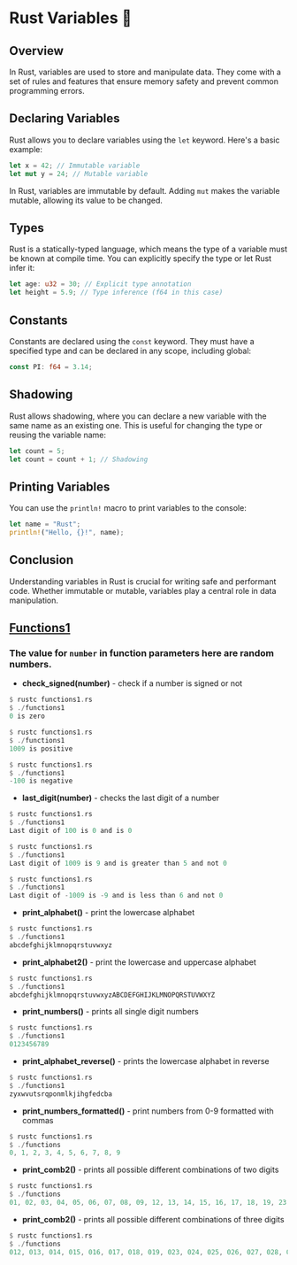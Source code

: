 # Rust Variables 🦀

## Overview

In Rust, variables are used to store and manipulate data. They come with a set of rules and features that ensure memory safety and prevent common programming errors.

## Declaring Variables

Rust allows you to declare variables using the `let` keyword. Here's a basic example:

```rust
let x = 42; // Immutable variable
let mut y = 24; // Mutable variable
```

In Rust, variables are immutable by default. Adding `mut` makes the variable mutable, allowing its value to be changed.

## Types
Rust is a statically-typed language, which means the type of a variable must be known at compile time. You can explicitly specify the type or let Rust infer it:

```rust
let age: u32 = 30; // Explicit type annotation
let height = 5.9; // Type inference (f64 in this case)
```

## Constants
Constants are declared using the `const` keyword. They must have a specified type and can be declared in any scope, including global:

```rust
const PI: f64 = 3.14;
```

## Shadowing
Rust allows shadowing, where you can declare a new variable with the same name as an existing one. This is useful for changing the type or reusing the variable name:

```rust
let count = 5;
let count = count + 1; // Shadowing
```

## Printing Variables
You can use the `println!` macro to print variables to the console:

```rust
let name = "Rust";
println!("Hello, {}!", name);
```

## Conclusion
Understanding variables in Rust is crucial for writing safe and performant code. Whether immutable or mutable, variables play a central role in data manipulation.


## [Functions1](./src/functions1.rs)
### The value for `number` in function parameters here are random numbers.
- **check_signed(number)** - check if a number is signed or not
```rust
$ rustc functions1.rs
$ ./functions1
0 is zero

$ rustc functions1.rs
$ ./functions1
1009 is positive

$ rustc functions1.rs
$ ./functions1
-100 is negative
```
- **last_digit(number)** - checks the last digit of a number
```rust
$ rustc functions1.rs
$ ./functions1
Last digit of 100 is 0 and is 0

$ rustc functions1.rs
$ ./functions1
Last digit of 1009 is 9 and is greater than 5 and not 0

$ rustc functions1.rs
$ ./functions1
Last digit of -1009 is -9 and is less than 6 and not 0
```

- **print_alphabet()** - print the lowercase alphabet
```rust
$ rustc functions1.rs
$ ./functions1
abcdefghijklmnopqrstuvwxyz
```

- **print_alphabet2()** - print the lowercase and uppercase alphabet
```rust
$ rustc functions1.rs
$ ./functions1
abcdefghijklmnopqrstuvwxyzABCDEFGHIJKLMNOPQRSTUVWXYZ
```
- **print_numbers()** - prints all single digit numbers
```rust
$ rustc functions1.rs
$ ./functions1
0123456789
```

- **print_alphabet_reverse()** - prints the lowercase alphabet in reverse
```rust
$ rustc functions1.rs
$ ./functions1
zyxwvutsrqponmlkjihgfedcba
```

- **print_numbers_formatted()** - print numbers from 0-9 formatted with commas
```rust
$ rustc functions1.rs
$ ./functions
0, 1, 2, 3, 4, 5, 6, 7, 8, 9
```

- **print_comb2()** - prints all possible different combinations of two digits
```rust
$ rustc functions1.rs
$ ./functions
01, 02, 03, 04, 05, 06, 07, 08, 09, 12, 13, 14, 15, 16, 17, 18, 19, 23, 24, 25, 26, 27, 28, 29, 34, 35, 36, 37, 38, 39, 45, 46, 47, 48, 49, 56, 57, 58, 59, 67, 68, 69, 78, 79, 89
```
- **print_comb2()** - prints all possible different combinations of three digits
```rust
$ rustc functions1.rs
$ ./functions
012, 013, 014, 015, 016, 017, 018, 019, 023, 024, 025, 026, 027, 028, 029, 034, 035, 036, 037, 038, 039, 045, 046, 047, 048, 049, 056, 057, 058, 059, 067, 068, 069, 078, 079, 089, 123, 124, 125, 126, 127, 128, 129, 134, 135, 136, 137, 138, 139, 145, 146, 147, 148, 149, 156, 157, 158, 159, 167, 168, 169, 178, 179, 189, 234, 235, 236, 237, 238, 239, 245, 246, 247, 248, 249, 256, 257, 258, 259, 267, 268, 269, 278, 279, 289, 345, 346, 347, 348, 349, 356, 357, 358, 359, 367, 368, 369, 378, 379, 389, 456, 457, 458, 459, 467, 468, 469, 478, 479, 489, 567, 568, 569, 578, 579, 589, 678, 679, 689, 789
```
